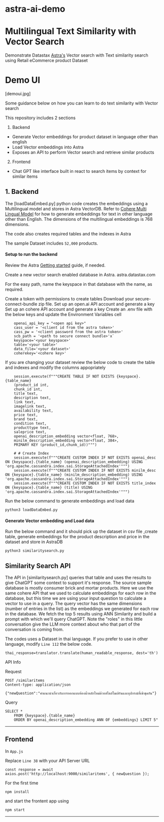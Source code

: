 # astra-ai-demo

# Multilingual Text Similarity with Vector Search

Demonstrate Datastax [Astra's](https://docs.datastax.com/en/astra-serverless/docs/vector-search/overview.html) Vector search with Text similarity search using Retail eCommerce product Dataset

# Demo UI

[demoui.jpg]


Some guidance below on how you can learn to do text similarity with Vector search

This repository includes 2 sections 

1. Backend
- Generate Vector embeddings for product dataset in language other than english
- Load Vector embeddings into Astra
- Exposes an API to perform Vector search and retrieve similar products
2. Frontend
- Chat GPT like interface built in react to search items by context for similar items

## 1. Backend

The [loadDataEmbed.py] python code creates the embeddings using a Multilingual model and stores in Astra VectorDB. Refer to [Cohere Multi Lingual Model](https://docs.cohere.com/docs/multilingual-language-models) for how to generate embeddings for text in other language other than English. The dimensions of the multilingual embeddings is 768 dimensions.

The code also creates required tables and the indexes in Astra

The sample Dataset includes `52,000` products.

#### Setup to run the backend

Review the Astra [Getting started](https://docs.datastax.com/en/astra-serverless/docs/getting-started/getting-started.html) guide, if needed.

Create a new vector search enabled database in Astra. astra.datastax.com

For the easy path, name the keyspace in that database with the name, as required.

Create a token with permissions to create tables
Download your secure-connect-bundle zip file.
Set up an open.ai API account and generate a key
Set up an cohere API account and generate a key
Create an .env file with the below keys and update the Environment Variables cell

```
    openai_api_key = "<open api key>"
    cass_user = '<client id from the astra token>'
    cass_pw = '<client password from the astra token>'
    scb_path = '<path to secure connect bundle>'x`
    keyspace='<your keyspace>'
    table='<your table>'
    data_file='<your dataset>'
    coherekey='<cohere key>'

```
If you are changing your dataset review the below code to create the table and indexes and modify the columns appopriately


```
    session.execute(f"""CREATE TABLE IF NOT EXISTS {keyspace}.{table_name}
    (product_id int,
    chunk_id int,
    title text,
    description text,
    link text,
    imagelink text,
    availability text,   
    price text,
    brand text,
    condition text,
    producttype text,
    saleprice text,                                              
    openai_description_embedding vector<float, 768>,
    minilm_description_embedding vector<float, 384>,
    PRIMARY KEY (product_id,chunk_id))""")

    # # Create Index
    session.execute(f"""CREATE CUSTOM INDEX IF NOT EXISTS openai_desc ON {keyspace}.{table_name} (openai_description_embedding) USING 'org.apache.cassandra.index.sai.StorageAttachedIndex'""")
    session.execute(f"""CREATE CUSTOM INDEX IF NOT EXISTS minilm_desc ON {keyspace}.{table_name} (minilm_description_embedding) USING 'org.apache.cassandra.index.sai.StorageAttachedIndex'""")
    session.execute(f"""CREATE CUSTOM INDEX IF NOT EXISTS title_index ON {keyspace}.{table_name} (title) USING 'org.apache.cassandra.index.sai.StorageAttachedIndex'""")
```

Run the below command to generate embeddings and load data


```
python3 loadDataEmbed.py
```

#### Generate Vector embedding and Load data

Run the below command and it should pick up the dataset in csv file ,create table, generate embeddings for the product description and price in the dataset and store in AstraDB


```
python3 similaritysearch.py
```

## Similarity Search API

The API in [similaritysearch.py] queries that table and uses the results to give ChatGPT some context to support it's response. The source sample database is mostly consumer brick and mortar products. 
Here we use the same cohere API that we used to calculate embeddings for each row in the database, but this time we are using your input question to calculate a vector to use in a query. The query vector has the same dimensions (number of entries in the list) as the embeddings we generated for each row in the database. We fetch the top 5 results using ANN Similarity and build a prompt with which we'll query ChatGPT. Note the "roles" in this little conversation give the LLM more context about who that part of the conversation is coming from.

The codes uses a Dataset in thai language. If you prefer to use in other language, modify `Line 112` the below code.

```
thai_response=translator.translate(human_readable_response, dest='th')
```

API Info

Request

```
POST /similaritems
Content-type: application/json

{"newQuestion":"คำแนะนำเกี่ยวกับการออกแบบห้องน้ำหลักใหม่ด้วยสไตล์โมเดิร์นและอุปกรณ์ที่เข้าชุดกัน"}

```

Query
```
SELECT *
    FROM {keyspace}.{table_name}
    ORDER BY openai_description_embedding ANN OF {embeddings} LIMIT 5"
```

---

## Frontend

In `App.js`

Replace `Line 38` with your API Server URL

```
const response = await axios.post('http://localhost:9000/similaritems', { newQuestion });
```
For the first time

```
npm install
```

and start the frontent app using

```
npm start
```
--- 